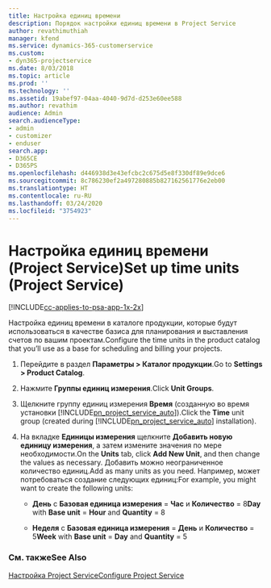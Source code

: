 ```yaml
---
title: Настройка единиц времени
description: Порядок настройки единиц времени в Project Service
author: revathimuthiah
manager: kfend
ms.service: dynamics-365-customerservice
ms.custom:
- dyn365-projectservice
ms.date: 8/03/2018
ms.topic: article
ms.prod: ''
ms.technology: ''
ms.assetid: 19abef97-04aa-4040-9d7d-d253e60ee588
ms.author: revathim
audience: Admin
search.audienceType:
- admin
- customizer
- enduser
search.app:
- D365CE
- D365PS
ms.openlocfilehash: d446938d3e43efcbc2c675d5e8f330df89e9dce6
ms.sourcegitcommit: 8c786230ef2a497280885b827162561776e2eb00
ms.translationtype: HT
ms.contentlocale: ru-RU
ms.lasthandoff: 03/24/2020
ms.locfileid: "3754923"
---
```

# <a name="set-up-time-units-project-service"></a><span data-ttu-id="88731-103">Настройка единиц времени (Project Service)</span><span class="sxs-lookup"><span data-stu-id="88731-103">Set up time units (Project Service)</span></span>

[!INCLUDE[cc-applies-to-psa-app-1x-2x](../includes/cc-applies-to-psa-app-1x-2x.md)]

<span data-ttu-id="88731-104">Настройка единиц времени в каталоге продукции, которые будут использоваться в качестве базиса для планирования и выставления счетов по вашим проектам.</span><span class="sxs-lookup"><span data-stu-id="88731-104">Configure the time units in the product catalog that you’ll use as a base for scheduling and billing your projects.</span></span>  
  
1. <span data-ttu-id="88731-105">Перейдите в раздел **Параметры > Каталог продукции**.</span><span class="sxs-lookup"><span data-stu-id="88731-105">Go to **Settings > Product Catalog**.</span></span>  
  
2. <span data-ttu-id="88731-106">Нажмите **Группы единиц измерения**.</span><span class="sxs-lookup"><span data-stu-id="88731-106">Click **Unit Groups**.</span></span>  
  
3. <span data-ttu-id="88731-107">Щелкните группу единиц измерения **Время** (созданную во время установки [!INCLUDE[pn_project_service_auto](../includes/pn-project-service-auto.md)]).</span><span class="sxs-lookup"><span data-stu-id="88731-107">Click the **Time** unit group (created during [!INCLUDE[pn_project_service_auto](../includes/pn-project-service-auto.md)] installation).</span></span>  
  
4. <span data-ttu-id="88731-108">На вкладке **Единицы измерения** щелкните **Добавить новую единицу измерения**, а затем измените значения по мере необходимости.</span><span class="sxs-lookup"><span data-stu-id="88731-108">On the **Units** tab, click **Add New Unit**, and then change the values as necessary.</span></span> <span data-ttu-id="88731-109">Добавить можно неограниченное количество единиц.</span><span class="sxs-lookup"><span data-stu-id="88731-109">Add as many units as you need.</span></span> <span data-ttu-id="88731-110">Например, может потребоваться создание следующих единиц:</span><span class="sxs-lookup"><span data-stu-id="88731-110">For example, you might want to create the following units:</span></span>  
  
   - <span data-ttu-id="88731-111">**День** с **Базовая единица измерения** = **Час** и **Количество** = 8</span><span class="sxs-lookup"><span data-stu-id="88731-111">**Day** with **Base unit** = **Hour** and **Quantity** = 8</span></span>  
  
   - <span data-ttu-id="88731-112">**Неделя** с **Базовая единица измерения** = **День** и **Количество** = 5</span><span class="sxs-lookup"><span data-stu-id="88731-112">**Week** with **Base unit** = **Day** and **Quantity** = 5</span></span>  
  
### <a name="see-also"></a><span data-ttu-id="88731-113">См. также</span><span class="sxs-lookup"><span data-stu-id="88731-113">See Also</span></span>  
 [<span data-ttu-id="88731-114">Настройка Project Service</span><span class="sxs-lookup"><span data-stu-id="88731-114">Configure Project Service</span></span>](../project-service/configure.md)
